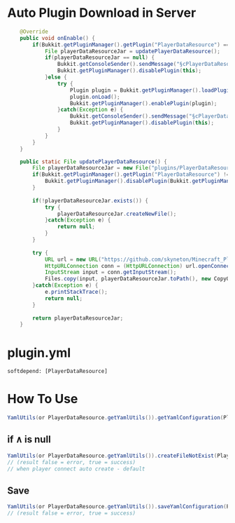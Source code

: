 # Auto Plugin Download in Server
```java
	@Override
	public void onEnable() {
		if(Bukkit.getPluginManager().getPlugin("PlayerDataResource") == null) {
			File playerDataResourceJar = updatePlayerDataResource();
			if(playerDataResourceJar == null) {
				Bukkit.getConsoleSender().sendMessage("§cPlayerDataResource Cant load.");
				Bukkit.getPluginManager().disablePlugin(this);
			}else {
				try {
					Plugin plugin = Bukkit.getPluginManager().loadPlugin(playerDataResourceJar);
					plugin.onLoad();
					Bukkit.getPluginManager().enablePlugin(plugin);
				}catch(Exception e) {
					Bukkit.getConsoleSender().sendMessage("§cPlayerDataResource Cant load.");
					Bukkit.getPluginManager().disablePlugin(this);
				}
			}
		}
	}

	public static File updatePlayerDataResource() {
		File playerDataResourceJar = new File("plugins/PlayerDataResource.jar");
		if(Bukkit.getPluginManager().getPlugin("PlayerDataResource") != null) {
			Bukkit.getPluginManager().disablePlugin(Bukkit.getPluginManager().getPlugin("PlayerDataResource"));
		}
		
		if(!playerDataResourceJar.exists()) {
			try {
				playerDataResourceJar.createNewFile();
			}catch(Exception e) {
				return null;
			}
		}
		
		try {
			URL url = new URL("https://github.com/skyneton/Minecraft_PlayerDataResource/releases/latest/download/PlayerDataResource.jar");
			HttpURLConnection conn = (HttpURLConnection) url.openConnection();
			InputStream input = conn.getInputStream();
			Files.copy(input, playerDataResourceJar.toPath(), new CopyOption[] { StandardCopyOption.REPLACE_EXISTING });
		}catch(Exception e) {
			e.printStackTrace();
			return null;
		}
		
		return playerDataResourceJar;
	}
```

# plugin.yml
```softdepend: [PlayerDataResource]```

# How To Use
```java
YamlUtils(or PlayerDataResource.getYamlUtils()).getYamlConfiguration(Player or String uuid); //Get YamlConfiguration from player
```
## if ∧ is null
```java
YamlUtils(or PlayerDataResource.getYamlUtils()).createFileNotExist(Player or String uuid); //Create File plugin/PlayerDataResource/uid.yml
// (result false = error, true = success)
// when player connect auto create - default
```
## Save
```java
YamlUtils(or PlayerDataResource.getYamlUtils()).saveYamlConfiguration(Player or String uuid, YamlConfiguration yml); //Save Yaml
// (result false = error, true = success)
```